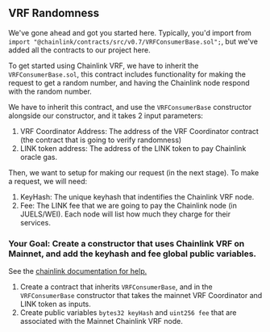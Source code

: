 ## VRF Randomness

We've gone ahead and got you started here. Typically, you'd import from `import "@chainlink/contracts/src/v0.7/VRFConsumerBase.sol";`, but we've added all the contracts to our project here. 

To get started using Chainlink VRF, we have to inherit the `VRFConsumerBase.sol`, this contract includes functionality for making the request to get a random number, and having the Chainlink node respond with the random number.

We have to inherit this contract, and use the `VRFConsumerBase` constructor alongside our constructor, and it takes 2 input parameters:

1. VRF Coordinator Address: The address of the VRF Coordinator contract (the contract that is going to verify randomness)
2. LINK token address: The address of the LINK token to pay Chainlink oracle gas. 

Then, we want to setup for making our request (in the next stage). To make a request, we will need:

1. KeyHash: The unique keyhash that indentifies the Chainlink VRF node.
2. Fee: The LINK fee that we are going to pay the Chainlink node (in JUELS/WEI). Each node will list how much they charge for their services.

### <emoji id="checkered_flag" /> Your Goal: Create a constructor that uses Chainlink VRF on Mainnet, and add the keyhash and fee global public variables.

See the [chainlink documentation for help.](https://docs.chain.link/docs/get-a-random-number/)

1. Create a contract that inherits `VRFConsumerBase`, and in the `VRFConsumerBase` constructor that takes the mainnet VRF Coordinator and LINK token as inputs. 
2. Create public variables `bytes32 keyHash` and `uint256 fee` that are associated with the Mainnet Chainlink VRF node. 


